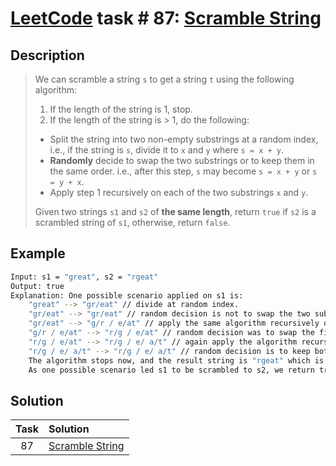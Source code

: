 # [LeetCode][leetcode] task # 87: [Scramble String][task]

Description
-----------

> We can scramble a string `s` to get a string `t` using the following algorithm:
> 
> 1. If the length of the string is 1, stop.
> 2. If the length of the string is > 1, do the following:
> * Split the string into two non-empty substrings at a random index, i.e.,
> if the string is `s`, divide it to `x` and `y` where `s = x + y`.
> * **Randomly** decide to swap the two substrings or to keep them in the same order. i.e.,
> after this step, `s` may become `s = x + y` or `s = y + x`.
> * Apply step 1 recursively on each of the two substrings `x` and `y`.
>
> Given two strings `s1` and `s2` of **the same length**,
> return `true` if `s2` is a scrambled string of `s1`, otherwise, return `false`.

Example
-------

```sh
Input: s1 = "great", s2 = "rgeat"
Output: true
Explanation: One possible scenario applied on s1 is:
    "great" --> "gr/eat" // divide at random index.
    "gr/eat" --> "gr/eat" // random decision is not to swap the two substrings and keep them in order.
    "gr/eat" --> "g/r / e/at" // apply the same algorithm recursively on both substrings. divide at random index each of them.
    "g/r / e/at" --> "r/g / e/at" // random decision was to swap the first substring and to keep the second substring in the same order.
    "r/g / e/at" --> "r/g / e/ a/t" // again apply the algorithm recursively, divide "at" to "a/t".
    "r/g / e/ a/t" --> "r/g / e/ a/t" // random decision is to keep both substrings in the same order.
    The algorithm stops now, and the result string is "rgeat" which is s2.
    As one possible scenario led s1 to be scrambled to s2, we return true.
```

Solution
--------

| Task | Solution                    |
|:----:|:----------------------------|
|  87  | [Scramble String][solution] |


[leetcode]: <http://leetcode.com/>
[task]: <https://leetcode.com/problems/scramble-string/>
[solution]: <https://github.com/wellaxis/witalis-jkit/blob/main/module/tasks/src/main/java/com/witalis/jkit/tasks/core/task/leetcode/h1/p87/option/Practice.java>
